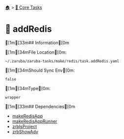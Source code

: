 <!--startTocHeader-->
[🏠](../README.md) > [🥝 Core Tasks](README.md)
# 🧰 addRedis
<!--endTocHeader-->

[1m[33m## Information[0m

[1m[34mFile Location[0m:

    ~/.zaruba/zaruba-tasks/make/redis/task.addRedis.yaml

[1m[34mShould Sync Env[0m:

    false

[1m[34mType[0m:

    wrapper


[1m[33m## Dependencies[0m

* [makeRedisApp](make-redis-app.md)
* [makeRedisAppRunner](make-redis-app-runner.md)
* [zrbIsProject](zrb-is-project.md)
* [zrbShowAdv](zrb-show-adv.md)